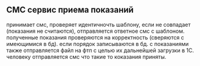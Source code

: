 СМС сервис приема показаний
----------------------------
принимает смс, проверяет идентичночть шаблону, если не совпадает (показания не считаются), отправляется ответное смс с шаблоном.
полученные показания проверяются на корректность (сверяются с имеющимися в бд).
если порядок записываются в бд. 
с показаниями также отправляется файл на фтп с целью их дальнейшей загрузки в 1С.
человеку отправляется смс что такие то коказания приняты.
